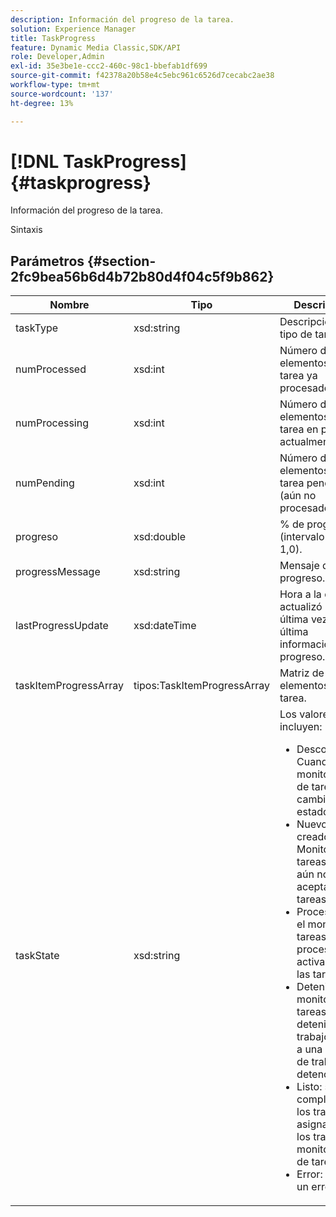 ```yaml
---
description: Información del progreso de la tarea.
solution: Experience Manager
title: TaskProgress
feature: Dynamic Media Classic,SDK/API
role: Developer,Admin
exl-id: 35e3be1e-ccc2-460c-98c1-bbefab1df699
source-git-commit: f42378a20b58e4c5ebc961c6526d7cecabc2ae38
workflow-type: tm+mt
source-wordcount: '137'
ht-degree: 13%

---
```


# [!DNL TaskProgress]{#taskprogress}

Información del progreso de la tarea.

Sintaxis

## Parámetros {#section-2fc9bea56b6d4b72b80d4f04c5f9b862}

<table id="table_04100BB8ABD84EF68B0A7CE3AD946414"> 
 <thead> 
  <tr> 
   <th colname="col1" class="entry"> Nombre </th> 
   <th colname="col2" class="entry"> Tipo </th> 
   <th colname="col3" class="entry"> Descripción </th> 
  </tr> 
 </thead>
 <tbody> 
  <tr> 
   <td colname="col1"> <span class="codeph"> <span class="varname"> taskType</span> </span> </td> 
   <td colname="col2"> <span class="codeph"> xsd:string</span> </td> 
   <td colname="col3"> Descripción del tipo de tarea. </td> 
  </tr> 
  <tr> 
   <td colname="col1"> <span class="codeph"> <span class="varname"> numProcessed</span> </span> </td> 
   <td colname="col2"> <span class="codeph"> xsd:int</span> </td> 
   <td colname="col3"> Número de elementos de tarea ya procesados. </td> 
  </tr> 
  <tr> 
   <td colname="col1"> <span class="codeph"> <span class="varname"> numProcessing</span> </span> </td> 
   <td colname="col2"> <span class="codeph"> xsd:int</span> </td> 
   <td colname="col3"> Número de elementos de tarea en proceso actualmente. </td> 
  </tr> 
  <tr> 
   <td colname="col1"> <span class="codeph"> <span class="varname"> numPending</span> </span> </td> 
   <td colname="col2"> <span class="codeph"> xsd:int</span> </td> 
   <td colname="col3"> Número de elementos de tarea pendientes (aún no procesados). </td> 
  </tr> 
  <tr> 
   <td colname="col1"> <span class="codeph"> <span class="varname"> progreso</span> </span> </td> 
   <td colname="col2"> <span class="codeph"> xsd:double</span> </td> 
   <td colname="col3"> % de progreso (intervalo 0,0 - 1,0). </td> 
  </tr> 
  <tr> 
   <td colname="col1"> <span class="codeph"> <span class="varname"> progressMessage</span> </span> </td> 
   <td colname="col2"> <span class="codeph"> xsd:string</span> </td> 
   <td colname="col3"> Mensaje de progreso. </td> 
  </tr> 
  <tr> 
   <td colname="col1"> <span class="codeph"> <span class="varname"> lastProgressUpdate</span> </span> </td> 
   <td colname="col2"> <span class="codeph"> xsd:dateTime</span> </td> 
   <td colname="col3"> Hora a la que se actualizó por última vez la última información de progreso. </td> 
  </tr> 
  <tr> 
   <td colname="col1"> <span class="codeph"> <span class="varname"> taskItemProgressArray</span> </span> </td> 
   <td colname="col2"> <span class="codeph"> tipos:TaskItemProgressArray</span> </td> 
   <td colname="col3"> Matriz de elementos de tarea. </td> 
  </tr> 
  <tr> 
   <td colname="col1"> <span class="codeph"> <span class="varname"> taskState</span> </span> </td> 
   <td colname="col2"> <span class="codeph"> xsd:string</span> </td> 
   <td colname="col3">Los valores incluyen: 
    <ul id="ul_BD00DC855B1D42748204E8BCA81FD4BF">
     <li id="li_01FE691763B3465DBF3402E7CDEA50C3"><span class="codeph"> Desconocido</span>: Cuando la monitorización de tareas cambia de estado. </li>
     <li id="li_AA2D1F9ADDE84B54A85C7E7830D3A0C9"><span class="codeph"> Nuevo</span>: se ha creado el Monitor de tareas, pero aún no ha aceptado las tareas. </li>
     <li id="li_76D667D21BDF4FADA6A266A7EB4DC6EE"><span class="codeph"> Procesando</span>: el monitor de tareas está procesando activamente las tareas. </li>
     <li id="li_3813B2178D7143DEB91804A6C5FF3902"><span class="codeph"> Deteniendo</span>: el monitor de tareas está deteniendo un trabajo debido a una solicitud de trabajo de detención. </li>
     <li id="li_41C2E774FC504B58BD6736119AE9C0AE"><span class="codeph"> Listo</span>: se han completado los trabajos asignados a los trabajos de monitorización de tareas. </li>
     <li id="li_EB2322BB11314B97998D467F4620ED2E"><span class="codeph"> Error</span>: indica un error grave. </li>
    </ul></td> 
  </tr> 
 </tbody> 
</table>
